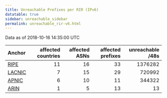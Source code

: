 ```yaml
---
title: Unreachable Prefixes per RIR (IPv6)
datatable: true
sidebar: unreachable_sidebar
permalink: unreachable_rir-v6.html
---
```


Data as of 2018-10-16 14:35:00 UTC


<div class="datatable-begin"></div>

| Anchor                                         |   affected countries |   affected ASNs |   affected prefixes |   unreachable /48s |
|:-----------------------------------------------|---------------------:|----------------:|--------------------:|-------------------:|
| [RIPE](unreachable_RIPE_NCC_RPKI_Root-v6.html) |                   11 |              16 |                  33 |            1376282 |
| [LACNIC](unreachable_LACNIC_RPKI_Root-v6.html) |                    7 |              15 |                  29 |             720992 |
| [APNIC](unreachable_APNIC_RPKI_Root-v6.html)   |                    6 |              10 |                  11 |             344322 |
| [ARIN](unreachable_ARIN-v6.html)               |                    1 |               5 |                  13 |                 13 |

<div class="datatable-end"></div>